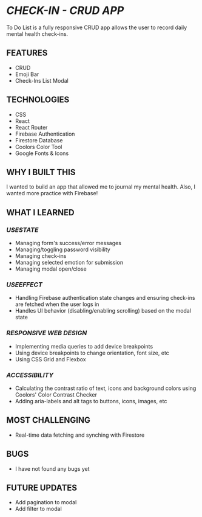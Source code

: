 # _CHECK-IN - CRUD APP_

To Do List is a fully responsive CRUD app allows the user to record daily mental health check-ins.

## FEATURES

- CRUD
- Emoji Bar
- Check-Ins List Modal

## TECHNOLOGIES

- CSS
- React
- React Router
- Firebase Authentication
- Firestore Database
- Coolors Color Tool
- Google Fonts & Icons


## WHY I BUILT THIS

I wanted to build an app that allowed me to journal my mental health. Also, I wanted more practice with Firebase!

## WHAT I LEARNED

### _USESTATE_

- Managing form's success/error messages
- Managing/toggling password visibility
- Managing check-ins
- Managing selected emotion for submission
- Managing modal open/close

### _USEEFFECT_

- Handling Firebase authentication state changes and ensuring check-ins are fetched when the user logs in
- Handles UI behavior (disabling/enabling scrolling) based on the modal state


### _RESPONSIVE WEB DESIGN_

- Implementing media queries to add device breakpoints
- Using device breakpoints to change orientation, font size, etc
- Using CSS Grid and Flexbox

### _ACCESSIBILITY_

- Calculating the contrast ratio of text, icons and background colors using Coolors' Color Contrast Checker
- Adding aria-labels and alt tags to buttons, icons, images, etc

## MOST CHALLENGING

- Real-time data fetching and synching with Firestore


## BUGS

- I have not found any bugs yet

## FUTURE UPDATES

- Add pagination to modal
- Add filter to modal
